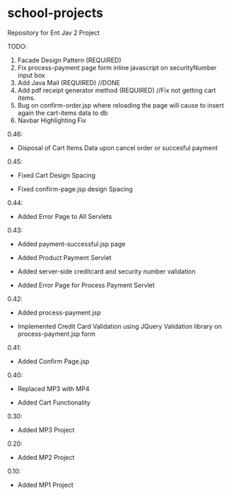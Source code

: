 # school-projects
Repository for Ent Jav 2 Project

TODO: 

  1. Facade Design Pattern (REQUIRED)
  2. Fix process-payment page form inline javascript on securityNumber input box
  3. Add Java Mail (REQUIRED) //DONE
  4. Add pdf receipt generator method (REQUIRED) //Fix not getting cart items. 
  5. Bug on confirm-order.jsp where reloading the page will cause to insert again the cart-items data to db
  6. Navbar Highlighting Fix
 
0.46: 

  * Disposal of Cart Items Data upon cancel order or succesful payment

0.45: 

  * Fixed Cart Design Spacing

  * Fixed confirm-page.jsp design Spacing

0.44: 

  * Added Error Page to All Servlets

0.43:

  * Added payment-successful.jsp page
  
  * Added Product Payment Servlet
  
  * Added server-side creditcard and security number validation
  
  * Added Error Page for Process Payment Servlet

0.42:
 
  * Added process-payment.jsp
  
  * Implemented Credit Card Validation using JQuery Validation library on process-payment.jsp form

0.41: 

  * Added Confirm Page.jsp

0.40:

  * Replaced MP3 with MP4
  
  * Added Cart Functionality

0.30: 

  * Added MP3 Project

0.20:

  * Added MP2 Project
  
0.10: 

  * Added MP1 Project
